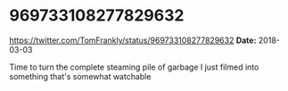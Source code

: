 # 969733108277829632
https://twitter.com/TomFrankly/status/969733108277829632
**Date:** 2018-03-03

Time to turn the complete steaming pile of garbage I just filmed into something that's somewhat watchable
